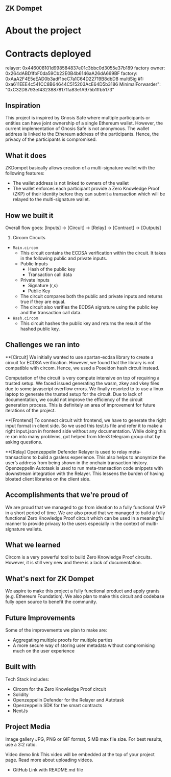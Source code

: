 ## ZK Dompet

# About the project
# Contracts deployed
relayer: 0x446008101d998584837e01c3bbc0d3055e37b189
factory owner: 0x264dABD1fbF0da59Cb22E0B4b6146aA26dA669BF
factory: 0xAaA2F4E5eEAD0b3adf1beC7a1C64D22719B8dbD8
multiSig #1: 0xa611EEE4c541CC8B64644C515203AcE64D5b3186
MinimalForwarder": "0xC32D8793ef43238878171fa83e1A975b1ffb5173"

## Inspiration
This project is inspired by Gnosis Safe where multiple participants or entities can have joint ownership of a single Ethereum wallet. However, the current implementation of Gnosis Safe is not anonymous. The wallet address is linked to the Ethereum address of the participants. Hence, the privacy of the participants is compromised. 

## What it does
ZKDompet basically allows creation of a multi-signature wallet with the following features:
- The wallet address is not linked to owners of the wallet
- The wallet enforces each participant provide a Zero Knowledge Proof (ZKP) of their identity before they can submit a transaction which will be relayed to the multi-signature wallet.

## How we built it
Overall flow goes:
[Inputs] -> [Circuit] -> [Relay] -> [Contract] -> [Outputs]
1. Circom Circuits 
- `Main.circom`
    - This circuit contains the ECDSA verification within the circuit. It takes in the following public and private inputs.
    - Public Inputs
        - Hash of the public key
        - Transaction call data
    - Private Inputs
        - Signature (r,s)
        - Public Key
    - The circuit compares both the public and private inputs and returns true if they are equal.
    - The circuit also verifies the ECDSA signature using the public key and the transaction call data.
- `Hash.circom`
    - This circuit hashes the public key and returns the result of the hashed public key.

## Challenges we ran into
**[Circuit]
We initially wanted to use spartan-ecdsa library to create a circuit for ECDSA verification. However, we found that the library is not compatible with circom. Hence, we used a Poseidon hash circuit instead. 

Computation of the circuit is very compute intensive on top of requiring a trusted setup. We faced issued generating the wasm, zkey and vkey files due to some javascript overflow errors. We finally resorted to to use a linux laptop to generate the trusted setup for the circuit. Due to lack of documentation, we could not improve the efficiency of the circuit generation process. This is definitely an area of improvement for future iterations of the project.

**[Frontend]
To connect circuit with frontend, we have to generate the right input format in client side. So we used this test.ts file and refer it to make a right input.json in frontend side without any documentation. While doing this re ran into many problems, got helped from Iden3 telegram group chat by asking questions. 

**[Relay]
Openzeppelin Defender Relayer is used to relay meta-transactions to build a gasless experience. This also helps to anonymize the user’s address from being shown in the onchain transaction history. 
Openzeppelin Autotask is used to run meta-transaction code snippets with downstream integration with the Relayer. This lessens the burden of having bloated client libraries on the client side.
 
## Accomplishments that we're proud of
We are proud that we managed to go from ideation to a fully functional MVP in a short period of time. We are also proud that we managed to build a fully functional Zero Knowledge Proof circuit which can be used in a meaningful manner to provide privacy to the users especially in the context of multi-signature wallets. 

## What we learned
Circom is a very powerful tool to build Zero Knowledge Proof circuits. However, it is still very new and there is a lack of documentation.

## What's next for ZK Dompet
We aspire to make this project a fully functional product and apply grants (e.g. Ethereum Foundation). We also plan to make this circuit and codebase fully open source to benefit the community.

## Future Improvements
Some of the improvements we plan to make are:
- Aggregating multiple proofs for multiple parties
- A more secure way of storing user metadata without compromising much on the user experience

## Built with
Tech Stack includes:
- Circom for the Zero Knowledge Proof circuit
- Solidity
- Openzeppelin Defender for the Relayer and Autotask
- Openzeppelin SDK for the smart contracts
- NextJs

## Project Media

Image gallery
JPG, PNG or GIF format, 5 MB max file size. For best results, use a 3:2 ratio.


 
Video demo link
This video will be embedded at the top of your project page. Read more about uploading videos.

* GitHub Link with README.md file
